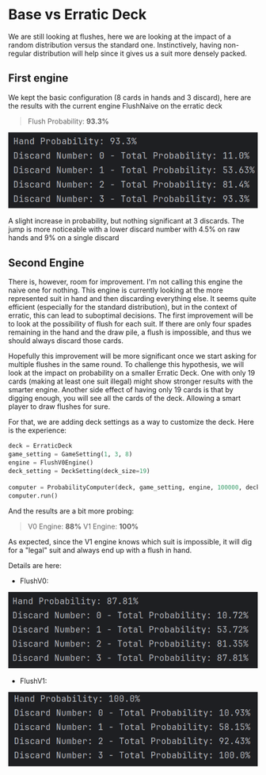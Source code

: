 # Base vs Erratic Deck

We are still looking at flushes, here we are looking at the impact of a random distribution
versus the standard one.
Instinctively, having non-regular distribution will help since it gives us a suit more densely packed.

## First engine

We kept the basic configuration (8 cards in hands and 3 discard), here are the results with the current engine
FlushNaive on the erratic deck

> Flush Probability: **93.3%**

![Erratic Naive](erratic-naive.png)

A slight increase in probability, but nothing significant at 3 discards. 
The jump is more noticeable with a lower discard number with 4.5% on raw hands and 9% on a single discard

## Second Engine

There is, however, room for improvement.
I'm not calling this engine the naive one for nothing.
This engine is currently looking at the more represented suit in hand and then discarding everything else.
It seems quite efficient (especially for the standard distribution),
but in the context of erratic, this can lead to suboptimal decisions.
The first improvement will be to look at the possibility of flush for each suit.
If there are only four spades remaining in the hand and the draw pile, a flush is impossible,
and thus we should always discard those cards.

Hopefully this improvement will be more significant once we start asking for multiple flushes in the same round.
To challenge this hypothesis, we will look at the impact on probability on a smaller Erratic Deck.
One with only 19 cards (making at least one suit illegal) might show stronger results with the smarter engine.
Another side effect of having only 19 cards is that by digging enough, you will see all the cards of the deck.
Allowing a smart player to draw flushes for sure.

For that, we are adding deck settings as a way to customize the deck.
Here is the experience:

```python
deck = ErraticDeck
game_setting = GameSetting(1, 3, 8)
engine = FlushV0Engine()
deck_setting = DeckSetting(deck_size=19)

computer = ProbabilityComputer(deck, game_setting, engine, 100000, deck_setting)
computer.run()
```

And the results are a bit more probing:

> V0 Engine: **88%**
> V1 Engine: **100%**

As expected, since the V1 engine knows which suit is impossible, it will dig for a "legal" suit and always end up with
a flush in hand.

Details are here:
- FlushV0:

![Erratic V0](FlushV0-small_erratic.png)
- FlushV1:

![Erratic V1](FlushV1-small_erratic.png)